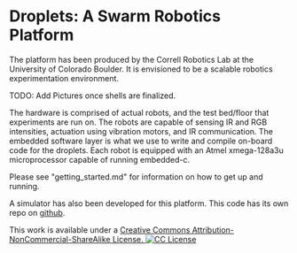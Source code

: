 Droplets: A Swarm Robotics Platform
==========
The platform has been produced by the Correll Robotics Lab at the University of Colorado Boulder. It is envisioned to be a scalable robotics experimentation environment.

TODO: Add Pictures once shells are finalized.

The hardware is comprised of actual robots, and the test bed/floor that experiments are run on. The robots are capable of sensing IR and RGB intensities, actuation using vibration motors, and IR communication. The embedded software layer is what we use to write and compile on-board code for the droplets. Each robot is equipped with an Atmel xmega-128a3u microprocessor capable of running embedded-c.

Please see "getting_started.md" for information on how to get up and running.

A simulator has also been developed for this platform. This code has its own repo on <a href="https://github.com/correlllab/cu-droplet-sim">github</a>.

This work is available under a <a href="https://creativecommons.org/licenses/by-nc-sa/4.0/" >Creative Commons Attribution-NonCommercial-ShareAlike License. <img src="http://i.creativecommons.org/l/by-nc-sa/3.0/88x31.png" alt="CC License"></a>
